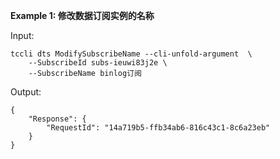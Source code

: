 **Example 1: 修改数据订阅实例的名称**



Input: 

```
tccli dts ModifySubscribeName --cli-unfold-argument  \
    --SubscribeId subs-ieuwi83j2e \
    --SubscribeName binlog订阅
```

Output: 
```
{
    "Response": {
        "RequestId": "14a719b5-ffb34ab6-816c43c1-8c6a23eb"
    }
}
```

